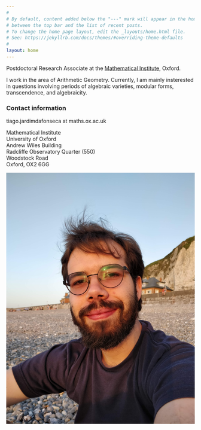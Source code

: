 ```yaml
---
#
# By default, content added below the "---" mark will appear in the home page
# between the top bar and the list of recent posts.
# To change the home page layout, edit the _layouts/home.html file.
# See: https://jekyllrb.com/docs/themes/#overriding-theme-defaults
#
layout: home
---
```


<div class="wrapper">

<div id="right-block">

<p>
	Postdoctoral Research Associate at the <a href="https://www.maths.ox.ac.uk/">Mathematical Institute</a>, Oxford.
</p>

<p>
	I work in the area of Arithmetic Geometry. Currently, I am mainly insterested in questions involving periods of algebraic varieties, modular forms, transcendence, and algebraicity.
</p>

<h3>
	Contact information
</h3>

<p>
	tiago.jardimdafonseca at maths.ox.ac.uk
</p> 

Mathematical Institute <br>
University of Oxford <br>
Andrew Wiles Building <br>
Radcliffe Observatory Quarter (550) <br>
Woodstock Road <br>
Oxford, OX2 6GG <br>
</div>

<div id="left-block">
<img src="assets/pictures/dieppe.jpg" alt="photo">
</div>

</div>
